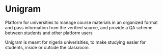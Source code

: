 # Unigram

Platform for universities to manage course materials in an organized format and pass information from the verified source, and provide a QA scheme between students and other platform users

Unigram is meant for nigeria univerisities, to make studying easier for students, inside or outside the classroom.
